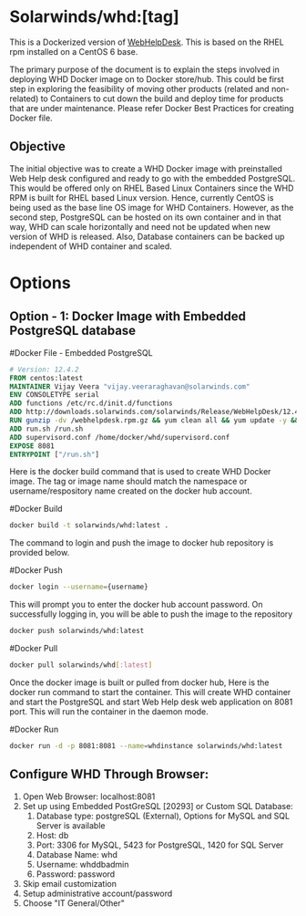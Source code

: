 Solarwinds/whd:[tag]
=========

This is a Dockerized version of [WebHelpDesk](http://www.webhelpdesk.com/).  This is based on the RHEL rpm installed on a CentOS 6 base.

The primary purpose of the document is to explain the steps involved in deploying WHD Docker image on to Docker store/hub. This could be first step in exploring the feasibility of moving other products (related and non-related) to Containers to cut down the build and deploy time for products that are under maintenance. Please refer Docker Best Practices for creating Docker file.

Objective
---------

The initial objective was to create a WHD Docker image with preinstalled Web Help desk configured and ready to go with the embedded PostgreSQL. This would be offered only on RHEL Based Linux Containers since the WHD RPM is built for RHEL based Linux version. Hence, currently CentOS is being used as the base line OS image for WHD Containers. However, as the second step, PostgreSQL can be hosted on its own container and in that way, WHD can scale horizontally and need not be updated when new version of WHD is released. Also, Database containers can be backed up independent of WHD container and scaled.

Options
========
Option - 1: Docker Image with Embedded PostgreSQL database
---------------------------------------------------------

#Docker File - Embedded PostgreSQL 
```Dockerfile
# Version: 12.4.2
FROM centos:latest
MAINTAINER Vijay Veera "vijay.veeraraghavan@solarwinds.com"
ENV CONSOLETYPE serial
ADD functions /etc/rc.d/init.d/functions 
ADD http://downloads.solarwinds.com/solarwinds/Release/WebHelpDesk/12.4.2/Linux/webhelpdesk-12.4.2.36-1.x86_64.rpm.gz /webhelpdesk.rpm.gz 
RUN gunzip -dv /webhelpdesk.rpm.gz && yum clean all && yum update -y && yum install -y python-setuptools && easy_install supervisor && yum install -y -v /webhelpdesk.rpm  && rm /webhelpdesk.rpm && yum clean all && cp /usr/local/webhelpdesk/conf/whd.conf.orig /usr/local/webhelpdesk/conf/whd.conf && sed -i 's/^PRIVILEGED_NETWORKS=[[:space:]]*$/PRIVILEGED_NETWORKS=0.0.0.0\/0/g' /usr/local/webhelpdesk/conf/whd.conf 
ADD run.sh /run.sh 
ADD supervisord.conf /home/docker/whd/supervisord.conf
EXPOSE 8081
ENTRYPOINT ["/run.sh"] 
```
Here is the docker build command that is used to create WHD Docker image. The tag or image name should match the namespace or username/respository name created on the docker hub account.

#Docker Build 
```sh
docker build -t solarwinds/whd:latest .
```
The command to login and push the image to docker hub repository is provided below.

#Docker Push 
```sh
docker login --username={username}
```
This will prompt you to enter the docker hub account password. On successfully logging in, you will be able to push the image to the repository 

```sh
docker push solarwinds/whd:latest 
```

#Docker Pull 
```sh
docker pull solarwinds/whd[:latest]
```
 
Once the docker image is built or pulled from docker hub, Here is the docker run command to start the container. This will create WHD container and start the PostgreSQL and start Web Help desk web application on 8081 port. This will run the container in the daemon mode.

#Docker Run 
```sh
docker run -d -p 8081:8081 --name=whdinstance solarwinds/whd:latest 
```


Configure WHD Through Browser:
----

1. Open Web Browser: localhost:8081
2. Set up using Embedded PostGreSQL [20293] or Custom SQL Database:
      1. Database type: postgreSQL (External), Options for MySQL and SQL Server is available
      2. Host: db
      3. Port: 3306 for MySQL, 5423 for PostgreSQL, 1420 for SQL Server
      4. Database Name: whd
      5. Username: whddbadmin
      6. Password: password
3. Skip email customization
4. Setup administrative account/password
5. Choose "IT General/Other"


